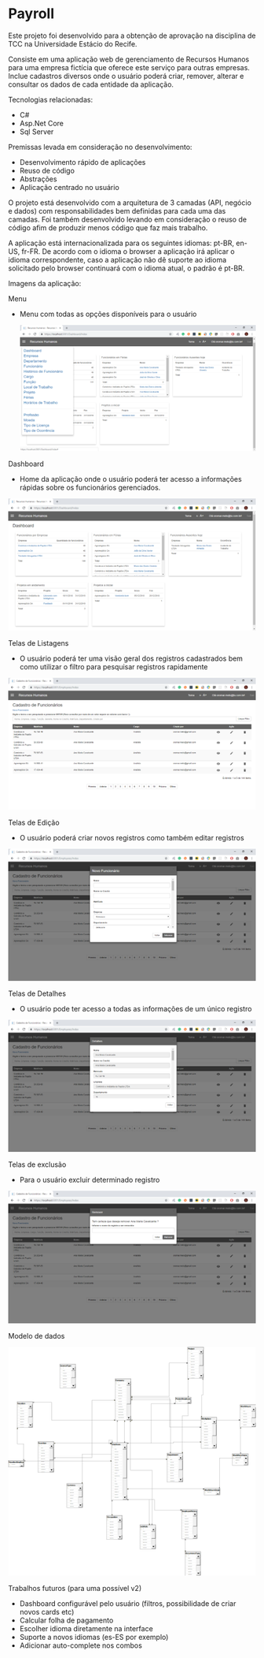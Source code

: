 # Payroll

Este projeto foi desenvolvido para a obtenção de aprovação na disciplina de TCC na Universidade Estácio do Recife.

Consiste em uma aplicação web de gerenciamento de Recursos Humanos para uma empresa fictícia que oferece este serviço para outras empresas. Inclue cadastros diversos onde o usuário poderá criar, remover, alterar e consultar os dados de cada entidade da aplicação.

Tecnologias relacionadas:
<ul>
  <li> C# </li>
  <li> Asp.Net Core </li>
  <li> Sql Server </li>  
</ul>

Premissas levada em consideração no desenvolvimento:
<ul>
  <li> Desenvolvimento rápido de aplicações </li>
  <li> Reuso de código </li>
  <li> Abstrações </li>  
  <li> Aplicação centrado no usuário </li>  
</ul>

O projeto está desenvolvido com a arquitetura de 3 camadas (API, negócio e dados) com responsabilidades bem definidas para cada uma das camadas. Foi também desenvolvido levando em consideração o reuso de código afim de produzir menos código que faz mais trabalho.

A aplicação está internacionalizada para os seguintes idiomas: pt-BR, en-US, fr-FR. De acordo com o idioma o browser a aplicação irá aplicar o idioma correspondente, caso a aplicação não dê suporte ao idioma solicitado pelo browser continuará com o idioma atual, o padrão é pt-BR. 

Imagens da aplicação: 

Menu 
 - Menu com todas as opções disponíveis para o usuário
 
   ![Screenshot](menu.png)

Dashboard 
 - Home da aplicação onde o usuário poderá ter acesso a informações rápidas sobre os funcionários gerenciados.
 
  ![Screenshot](dashboard.png)

Telas de Listagens
  - O usuário poderá ter uma visão geral dos registros cadastrados bem como utilizar o filtro para pesquisar registros rapidamente
  
  ![Screenshot](index.png)
 
Telas de Edição
  - O usuário poderá criar novos registros como também editar registros
  
  ![Screenshot](create.png)

Telas de Detalhes
  - O usuário pode ter acesso a todas as informações de um único registro
  
  ![Screenshot](details.png)
  
Telas de exclusão
  - Para o usuário excluir determinado registro
  
  ![Screenshot](remove.png)
  
Modelo de dados

  ![Screenshot](ER.png)	
  
  Trabalhos futuros (para uma possível v2)
- Dashboard configurável pelo usuário (filtros, possibilidade de criar novos cards etc)
- Calcular folha de pagamento
- Escolher idioma diretamente na interface
- Suporte a novos idiomas (es-ES por exemplo)
- Adicionar auto-complete nos combos
